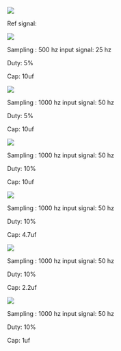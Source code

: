 ![](https://com.miui.notes/note_image/d9ef655f191a4919fb6731bc1a41c9eb2f143835)

Ref signal:



![](https://com.miui.notes/note_image/3ad7f1cec9aefd148d9975a320af6c99ead0ab57)

Sampling : 500 hz            input signal: 25 hz

Duty: 5%

Cap: 10uf

![](https://com.miui.notes/note_image/aca8e02c99163568a6873b50ec855e41f73730ef)

Sampling : 1000 hz            input signal: 50 hz

Duty: 5%

Cap: 10uf

![](https://com.miui.notes/note_image/552e35af5e8846f9039349ec14b556756475c40e)

Sampling : 1000 hz            input signal: 50 hz

Duty: 10%

Cap: 10uf

![](https://com.miui.notes/note_image/ef2410008c965e6e29a4f2f089465ca690e02a1c)

Sampling : 1000 hz            input signal: 50 hz

Duty: 10%

Cap: 4.7uf

![](https://com.miui.notes/note_image/e44027931cd3285c01a8ca955bcf04ad77c593f2)

Sampling : 1000 hz            input signal: 50 hz

Duty: 10%

Cap: 2.2uf

![](https://com.miui.notes/note_image/3d6b2e9d5071d5cf959beeeaad0b4e40365f1f3b)

Sampling : 1000 hz            input signal: 50 hz

Duty: 10%

Cap: 1uf